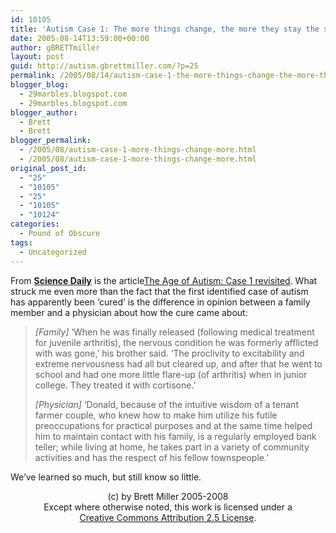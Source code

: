 ```yaml
---
id: 10105
title: 'Autism Case 1: The more things change, the more they stay the same'
date: 2005-08-14T13:59:00+00:00
author: gBRETTmiller
layout: post
guid: http://autism.gbrettmiller.com/?p=25
permalink: /2005/08/14/autism-case-1-the-more-things-change-the-more-they-stay-the-same/
blogger_blog:
  - 29marbles.blogspot.com
  - 29marbles.blogspot.com
blogger_author:
  - Brett
  - Brett
blogger_permalink:
  - /2005/08/autism-case-1-more-things-change-more.html
  - /2005/08/autism-case-1-more-things-change-more.html
original_post_id:
  - "25"
  - "10105"
  - "25"
  - "10105"
  - "10124"
categories:
  - Pound of Obscure
tags:
  - Uncategorized
---
```

From **[Science Daily](http://www.sciencedaily.com)** is the article[The Age of Autism: Case 1 revisited](http://www.sciencedaily.com/upi/index.php?feed=Science&article=UPI-1-20050815-09441200-bc-ageofautism.xml). What struck me even more than the fact that the first identified case of autism has apparently been &#8216;cured&#8217; is the difference in opinion between a family member and a physician about how the cure came about: 

> _[Family]_ &#8216;When he was finally released (following medical treatment for juvenile arthritis), the nervous condition he was formerly afflicted with was gone,&#8217; his brother said. &#8216;The proclivity to excitability and extreme nervousness had all but cleared up, and after that he went to school and had one more little flare-up (of arthritis) when in junior college. They treated it with cortisone.&#8217;
> 
> _[Physician]_ &#8216;Donald, because of the intuitive wisdom of a tenant farmer couple, who knew how to make him utilize his futile preoccupations for practical purposes and at the same time helped him to maintain contact with his family, is a regularly employed bank teller; while living at home, he takes part in a variety of community activities and has the respect of his fellow townspeople.&#8217;

We&#8217;ve learned so much, but still know so little.

<div class="blogger-post-footer">
  <p align="center">
    (c) by Brett Miller 2005-2008<br /> Except where otherwise noted, this work is licensed under a<br /> <a href="http://creativecommons.org/licenses/by/2.5/" rel="license">Creative Commons Attribution 2.5 License</a>.
  </p>
</div>